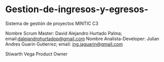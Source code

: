 # Gestion-de-ingresos-y-egresos-
Sistema de gestión de proyectos MINTIC C3

Nombre Scrum Master: David Alejandro Hurtado Palma; email:dalejandrohurtadop@gmail.com
Nombre Analista-Developer: Julian Andres Guarin Gutierrez; email: ing.jaguarin@gmail.com 

Stiwarth Vega  Product Owner